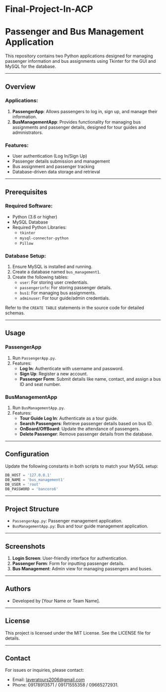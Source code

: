 # Final-Project-In-ACP

# Passenger and Bus Management Application

This repository contains two Python applications designed for managing passenger information and bus assignments using Tkinter for the GUI and MySQL for the database.

---

## Overview

### Applications:
1. **PassengerApp**: Allows passengers to log in, sign up, and manage their information.
2. **BusManagementApp**: Provides functionality for managing bus assignments and passenger details, designed for tour guides and administrators.

### Features:
- User authentication (Log In/Sign Up)
- Passenger details submission and management
- Bus assignment and passenger tracking
- Database-driven data storage and retrieval

---

## Prerequisites

### Required Software:
- Python (3.6 or higher)
- MySQL Database
- Required Python Libraries:
  - `tkinter`
  - `mysql-connector-python`
  - `Pillow`

### Database Setup:
1. Ensure MySQL is installed and running.
2. Create a database named `bus_management1`.
3. Create the following tables:
   - `user`: For storing user credentials.
   - `passengerinfo`: For storing passenger details.
   - `bus1`: For managing bus assignments.
   - `adminuser`: For tour guide/admin credentials.

Refer to the `CREATE TABLE` statements in the source code for detailed schemas.

---

## Usage

### PassengerApp
1. Run `PassengerApp.py`.
2. Features:
   - **Log In**: Authenticate with username and password.
   - **Sign Up**: Register a new account.
   - **Passenger Form**: Submit details like name, contact, and assign a bus ID and seat number.

### BusManagementApp
1. Run `BusManagementApp.py`.
2. Features:
   - **Tour Guide Log In**: Authenticate as a tour guide.
   - **Search Passengers**: Retrieve passenger details based on bus ID.
   - **OnBoard/OffBoard**: Update the attendance of passengers.
   - **Delete Passenger**: Remove passenger details from the database.

---

## Configuration

Update the following constants in both scripts to match your MySQL setup:
```python
DB_HOST = '127.0.0.1'
DB_NAME = 'bus_management1'
DB_USER = 'root'
DB_PASSWORD = 'bancoro6'
```

---

## Project Structure
- `PassengerApp.py`: Passenger management application.
- `BusManagementApp.py`: Bus and tour guide management application.

---

## Screenshots
1. **Login Screen**: User-friendly interface for authentication.
2. **Passenger Form**: Form for inputting passenger details.
3. **Bus Management**: Admin view for managing passengers and buses.

---

## Authors
- Developed by [Your Name or Team Name].

---

## License
This project is licensed under the MIT License. See the LICENSE file for details.

---

## Contact
For issues or inquiries, please contact:
- Email: laveratours2006@gmail.com
- Phone: 09178913571 / 09171555358 / 09665272931.
